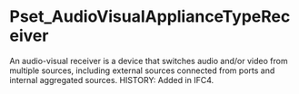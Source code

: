 # Pset_AudioVisualApplianceTypeReceiver

An audio-visual receiver is a device that switches audio and/or video from multiple sources, including external sources connected from ports and internal aggregated sources.<!-- end of definition --> HISTORY: Added in IFC4.
